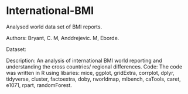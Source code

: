 # International-BMI
Analysed world data set of BMI reports. 

Authors: Bryant, C. M, Anddrejevic. M, Eborde. 

Dataset: 

Description: An analysis of  international BMI world reporting and understanding the cross countries/ regional differences. 
Code: The code was written in R using libaries: mice, ggplot, gridExtra, corrplot, dplyr, tidyverse, cluster, factoextra, doby, rworldmap, mlbench, caTools, caret, e1071, rpart, randomForest. 

